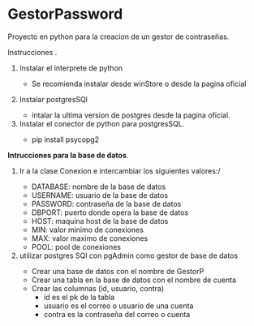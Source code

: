 # GestorPassword
Proyecto en python para la creacion de un gestor de contraseñas.</p> 
Instrucciones </b>. 
1. Instalar el interprete de python</p>
    - Se recomienda instalar desde winStore o desde la pagina oficial</p>
2. Instalar postgresSQl</p>
    - intalar la ultima version de postgres desde la pagina oficial. </b>
3. Instalar el conector de python para postgresSQL.</p>
    - pip install psycopg2 <b>

Intrucciones para la base de datos</b>.
1. Ir a la clase Conexion e intercambiar los siguientes valores:/<p>
    - DATABASE: nombre de la base de datos</b>
    - USERNAME: usuario de la base de datos</b>
    - PASSWORD: contraseña de la base de datos</b>
    - DBPORT: puerto donde opera la base de datos</b>
    - HOST: maquina host de la base de datos</b>
    - MIN: valor minimo de conexiones</b>
    - MAX: valor maximo de conexiones</b>
    - POOL: pool de conexiones</b>
2. utilizar postgres SQl con pgAdmin como gestor de base de datos</p>
    - Crear una base de datos con el nombre de GestorP</b>
    - Crear una tabla en la base de datos con el nombre de cuenta</b>
    - Crear las columnas (id, usuario, contra)</b>
        - id es el pk de la tabla
        - usuario es el correo o usuario de una cuenta
        - contra es la contraseña del correo o cuenta